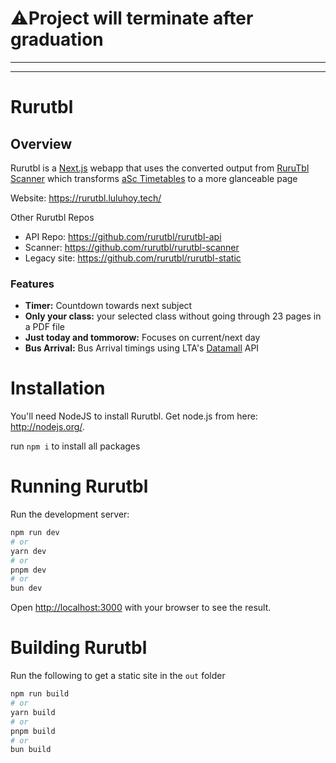 # ⚠️Project will terminate after graduation

---

---

# Rurutbl

## Overview

Rurutbl is a [Next.js](https://nextjs.org/) webapp that uses the converted output from [RuruTbl Scanner](https://github.com/rurutbl/rurutbl-scanner) which transforms [aSc Timetables](https://www.asctimetables.com/) to a more glanceable page

Website: https://rurutbl.luluhoy.tech/

Other Rurutbl Repos

-   API Repo: https://github.com/rurutbl/rurutbl-api
-   Scanner: https://github.com/rurutbl/rurutbl-scanner
-   Legacy site: https://github.com/rurutbl/rurutbl-static

### Features

-   **Timer:** Countdown towards next subject
-   **Only your class:** your selected class without going through 23 pages in a PDF file
-   **Just today and tommorow:** Focuses on current/next day
-   **Bus Arrival:** Bus Arrival timings using LTA's [Datamall](https://datamall.lta.gov.sg/) API

# Installation

You'll need NodeJS to install Rurutbl. Get node.js from here: http://nodejs.org/.

run `npm i` to install all packages

# Running Rurutbl

Run the development server:

```bash
npm run dev
# or
yarn dev
# or
pnpm dev
# or
bun dev
```

Open [http://localhost:3000](http://localhost:3000) with your browser to see the result.

# Building Rurutbl

Run the following to get a static site in the `out` folder

```bash
npm run build
# or
yarn build
# or
pnpm build
# or
bun build
```
